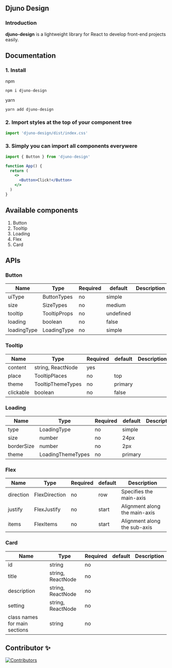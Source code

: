 ## Djuno Design

### Introduction

**djuno-design** is a lightweight library for React to develop front-end projects easily.

## Documentation

### 1. Install

npm

    npm i djuno-design

yarn

    yarn add djuno-design

### 2. Import styles at the top of your component tree

```jsx
import 'djuno-design/dist/index.css'
```

### 3. Simply you can import all components everywere

```jsx
import { Button } from 'djuno-design'

function App() {
  return (
    <>
      <Button>Click!</Button>
    </>
  )
}
```

## Available components

1. Button
2. Tooltip
3. Loading
4. Flex
5. Card

## APIs

### Button

| Name        | Type         | Required | default   | Description |
| ----------- | ------------ | -------- | --------- | ----------- |
| uiType      | ButtonTypes  | no       | simple    |             |
| size        | SizeTypes    | no       | medium    |             |
| tooltip     | TooltipProps | no       | undefined |             |
| loading     | boolean      | no       | false     |             |
| loadingType | LoadingType  | no       | simple    |             |

### Tooltip

| Name      | Type              | Required | default | Description |
| --------- | ----------------- | -------- | ------- | ----------- |
| content   | string, ReactNode | yes      |         |             |
| place     | TooltipPlaces     | no       | top     |             |
| theme     | TooltipThemeTypes | no       | primary |             |
| clickable | boolean           | no       | false   |             |

### Loading

| Name       | Type              | Required | default | Description |
| ---------- | ----------------- | -------- | ------- | ----------- |
| type       | LoadingType       | no       | simple  |             |
| size       | number            | no       | 24px    |             |
| borderSize | number            | no       | 2px     |             |
| theme      | LoadingThemeTypes | no       | primary |             |

### Flex

| Name      | Type          | Required | default | Description                   |
| --------- | ------------- | -------- | ------- | ----------------------------- |
| direction | FlexDirection | no       | row     | Specifies the main-axis       |
| justify   | FlexJustify   | no       | start   | Alignment along the main-axis |
| items     | FlexItems     | no       | start   | Alignment along the sub-axis  |

### Card

| Name                          | Type              | Required | default | Description |
| ----------------------------- | ----------------- | -------- | ------- | ----------- |
| id                            | string            | no       |         |             |
| title                         | string, ReactNode | no       |         |             |
| description                   | string, ReactNode | no       |         |             |
| setting                       | string, ReactNode | no       |         |             |
| class names for main sections | string            | no       |         |             |

## Contributor ✨

[![Contributors](https://contrib.rocks/image?repo=DevAnsar/react-search-hook)](https://github.com/DevAnsar)
